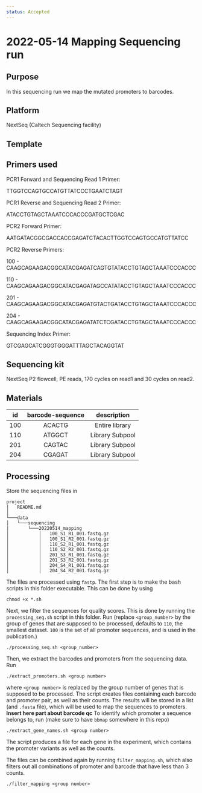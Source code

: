 ```yaml
---
status: Accepted
---
```


# 2022-05-14 Mapping Sequencing run

## Purpose

In this sequencing run we map the mutated promoters to barcodes.

## Platform

NextSeq (Caltech Sequencing facility)

## Template

## Primers used

PCR1 Forward and Sequencing Read 1 Primer:

TTGGTCCAGTGCCATGTTATCCCTGAATCTAGT

PCR1 Reverse and Sequencing Read 2 Primer:

ATACCTGTAGCTAAATCCCACCCGATGCTCGAC

PCR2 Forward Primer:

AATGATACGGCGACCACCGAGATCTACACTTGGTCCAGTGCCATGTTATCC

PCR2 Reverse Primers:

100 - CAAGCAGAAGACGGCATACGAGATCAGTGTATACCTGTAGCTAAATCCCACCC

110 - CAAGCAGAAGACGGCATACGAGATAGCCATATACCTGTAGCTAAATCCCACCC

201 - CAAGCAGAAGACGGCATACGAGATGTACTGATACCTGTAGCTAAATCCCACCC

204 - CAAGCAGAAGACGGCATACGAGATATCTCGATACCTGTAGCTAAATCCCACCC

Sequencing Index Primer:

GTCGAGCATCGGGTGGGATTTAGCTACAGGTAT

## Sequencing kit

NextSeq P2 flowcell, PE reads, 170 cycles on read1 and 30 cycles on read2.

## Materials

| **id** | **barcode-sequence** | **description** |
| :--: | :--: | :--: |
| 100 | ACACTG | Entire library |
| 110 | ATGGCT | Library Subpool |
| 201 | CAGTAC | Library Subpool |
| 204 | CGAGAT | Library Subpool |

## Processing
Store the sequencing files in

```
project
│   README.md  
│
└───data
│   └───sequencing
|       └───20220514_mapping
│           │   100_S1_R1_001.fastq.gz
│           │   100_S1_R2_001.fastq.gz
│           │   110_S2_R1_001.fastq.gz
│           │   110_S2_R2_001.fastq.gz
│           │   201_S3_R1_001.fastq.gz
│           │   201_S3_R2_001.fastq.gz
│           │   204_S4_R1_001.fastq.gz
│           │   204_S4_R2_001.fastq.gz

```

The files are processed using `fastp`. The first step is to make the bash scripts in this folder executable. This can be done by using 

```
chmod +x *.sh
```

Next, we filter the sequences for quality scores. This is done by running the `processing_seq.sh` script in this folder. Run (replace `<group_number>` by the group of genes that are supposed to be processed, defaults to `110`, the smallest dataset. `100` is the set of all promoter sequences, and is used in the publication.)

```
./processing_seq.sh <group_number>
```

Then, we extract the barcodes and promoters from the sequencing data. Run

```
./extract_promoters.sh <group number>
```

where `<group number>` is replaced by the group number of genes that is supposed to be processed.
The script creates files containing each barcode and promoter pair, as well as their counts. The results will be stored in a list (and `.fasta` file), which will be used to map the sequences to promoters.
**Insert here part about barcode qc**
To identify which promoter a sequence belongs to, run (make sure to have `bbmap` somewhere in this repo)

```
./extract_gene_names.sh <group number>
```

The script produces a file for each gene in the experiment, which contains the promoter variants as well as the counts.

The files can be combined again by running `filter_mapping.sh`, which also filters out all combinations of promoter and barcode that have less than 3 counts.

```
./filter_mapping <group number>
```
